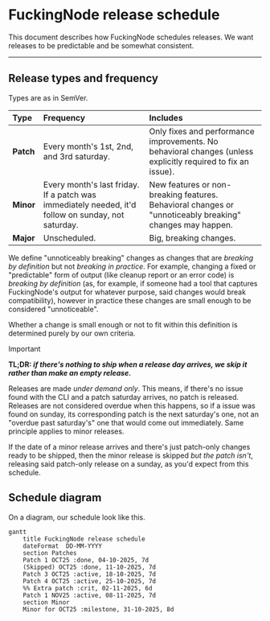 # FuckingNode release schedule

This document describes how FuckingNode schedules releases. We want releases to be predictable and be somewhat consistent.

---

## Release types and frequency

Types are as in SemVer.

| Type      | Frequency                                                                                          | Includes                                                                                                     |
| :-------- | :------------------------------------------------------------------------------------------------- | :----------------------------------------------------------------------------------------------------------- |
| **Patch** | Every month's 1st, 2nd, and 3rd saturday.                                                          | Only fixes and performance improvements. No behavioral changes (unless explicitly required to fix an issue). |
| **Minor** | Every month's last friday. If a patch was immediately needed, it'd follow on sunday, not saturday. | New features or non-breaking features. Behavioral changes or "unnoticeably breaking" changes may happen.     |
| **Major** | Unscheduled.                                                                                       | Big, breaking changes.                                                                                       |

We define "unnoticeably breaking" changes as changes that are _breaking by definition_ but not _breaking in practice_. For example, changing a fixed or "predictable" form of output (like cleanup report or an error code) is _breaking by definition_ (as, for example, if someone had a tool that captures FuckingNode's output for whatever purpose, said changes would break compatibility), however in practice these changes are small enough to be considered "unnoticeable".

Whether a change is small enough or not to fit within this definition is determined purely by our own criteria.

> [!IMPORTANT]
> **TL;DR: _if there's nothing to ship when a release day arrives, we skip it rather than make an empty release._**
>
> Releases are made _under demand only_. This means, if there's no issue found with the CLI and a patch saturday arrives, no patch is released. Releases are not considered overdue when this happens, so if a issue was found on sunday, its corresponding patch is the next saturday's one, not an "overdue past saturday's" one that would come out immediately. Same principle applies to minor releases.
>
> If the date of a minor release arrives and there's just patch-only changes ready to be shipped, then the minor release is skipped _but the patch isn't_, releasing said patch-only release on a sunday, as you'd expect from this schedule.

## Schedule diagram

On a diagram, our schedule look like this.

```mermaid
gantt
    title FuckingNode release schedule
    dateFormat  DD-MM-YYYY
    section Patches
    Patch 1 OCT25 :done, 04-10-2025, 7d
    (Skipped) OCT25 :done, 11-10-2025, 7d
    Patch 3 OCT25 :active, 18-10-2025, 7d
    Patch 4 OCT25 :active, 25-10-2025, 7d
    %% Extra patch :crit, 02-11-2025, 6d
    Patch 1 NOV25 :active, 08-11-2025, 7d
    section Minor
    Minor for OCT25 :milestone, 31-10-2025, 8d
```
